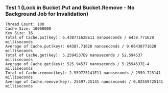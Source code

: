 

### Test 1 (Lock in Bucket.Put and Bucket.Remove - No Background Job for Invalidation)

```
Thread Count: 100
Cache Size: 10000000
Key Size: 16
Total of Cache.put(key): 6.438771628E11 nanoseconds / 6438.771628 milliseconds
Average of Cache.put(key): 64387.71628 nanoseconds / 0.06438771628 milliseconds
Total of Cache.get(key): 5.2594537E9 nanoseconds / 52.594537 milliseconds
Average of Cache.get(key): 525.94537 nanoseconds / 5.2594537E-4 milliseconds
Total of Cache.remove(key): 2.559725141E11 nanoseconds / 2559.725141 milliseconds
Average of Cache.remove(key): 25597.25141 nanoseconds / 0.02559725141 milliseconds
```